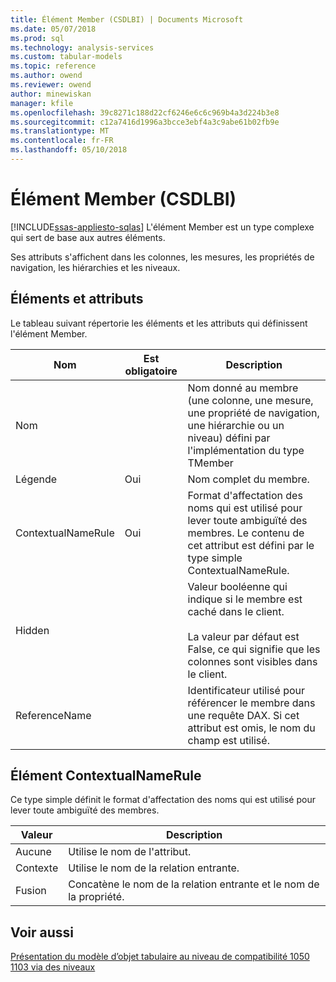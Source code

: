 ```yaml
---
title: Élément Member (CSDLBI) | Documents Microsoft
ms.date: 05/07/2018
ms.prod: sql
ms.technology: analysis-services
ms.custom: tabular-models
ms.topic: reference
ms.author: owend
ms.reviewer: owend
author: minewiskan
manager: kfile
ms.openlocfilehash: 39c8271c188d22cf6246e6c6c969b4a3d224b3e8
ms.sourcegitcommit: c12a7416d1996a3bcce3ebf4a3c9abe61b02fb9e
ms.translationtype: MT
ms.contentlocale: fr-FR
ms.lasthandoff: 05/10/2018
---
```

# <a name="member-element-csdlbi"></a>Élément Member (CSDLBI)
[!INCLUDE[ssas-appliesto-sqlas](../../../includes/ssas-appliesto-sqlas.md)]
  L'élément Member est un type complexe qui sert de base aux autres éléments.  
  
 Ses attributs s'affichent dans les colonnes, les mesures, les propriétés de navigation, les hiérarchies et les niveaux.  
  
## <a name="elements-and-attributes"></a>Éléments et attributs  
 Le tableau suivant répertorie les éléments et les attributs qui définissent l'élément Member.  
  
|Nom|Est obligatoire|Description|  
|----------|-----------------|-----------------|  
|Nom||Nom donné au membre (une colonne, une mesure, une propriété de navigation, une hiérarchie ou un niveau) défini par l'implémentation du type TMember|  
|Légende|Oui|Nom complet du membre.|  
|ContextualNameRule|Oui|Format d'affectation des noms qui est utilisé pour lever toute ambiguïté des membres. Le contenu de cet attribut est défini par le type simple ContextualNameRule.|  
|Hidden||Valeur booléenne qui indique si le membre est caché dans le client.<br /><br /> La valeur par défaut est False, ce qui signifie que les colonnes sont visibles dans le client.|  
|ReferenceName||Identificateur utilisé pour référencer le membre dans une requête DAX. Si cet attribut est omis, le nom du champ est utilisé.|  
  
## <a name="contextualnamerule-element"></a>Élément ContextualNameRule  
 Ce type simple définit le format d'affectation des noms qui est utilisé pour lever toute ambiguïté des membres.  
  
|Valeur|Description|  
|-----------|-----------------|  
|Aucune|Utilise le nom de l'attribut.|  
|Contexte|Utilise le nom de la relation entrante.|  
|Fusion|Concatène le nom de la relation entrante et le nom de la propriété.|  
  
## <a name="see-also"></a>Voir aussi  
 [Présentation du modèle d’objet tabulaire au niveau de compatibilité 1050 1103 via des niveaux](../../../analysis-services/tabular-model-programming-compatibility-levels-1050-1103/representation/understanding-tabular-object-model-at-levels-1050-through-1103.md)  
  
  
